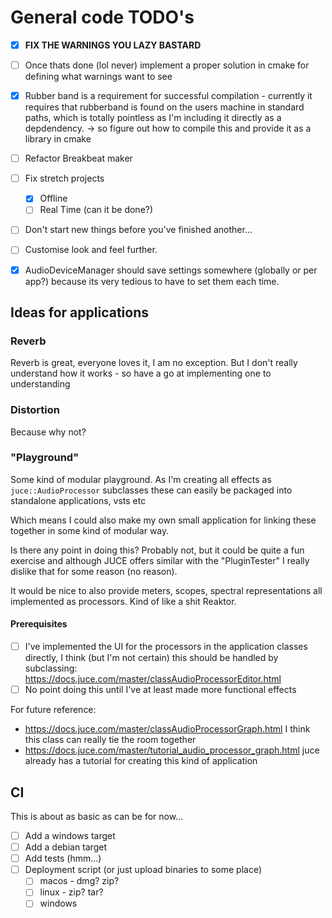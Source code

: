 # General code TODO's

- [x] **FIX THE WARNINGS YOU LAZY BASTARD**

- [ ] Once thats done (lol never) implement a proper solution in cmake for defining what warnings want to see

- [x] Rubber band is a requirement for successful compilation - currently it requires that rubberband is found on the users machine in standard paths, which is totally pointless as I'm including it directly as a depdendency. -> so figure out how to compile this and provide it as a library in cmake

- [ ] Refactor Breakbeat maker

- [ ] Fix stretch projects
  - [x] Offline
  - [ ] Real Time (can it be done?)

- [ ] Don't start new things before you've finished another...

- [ ] Customise look and feel further.

- [x] AudioDeviceManager should save settings somewhere (globally or per app?) because its very tedious to have to set them each time.

## Ideas for applications

### Reverb
Reverb is great, everyone loves it, I am no exception. But I don't really understand how it works - so have a go at implementing one to understanding

### Distortion
Because why not?

### "Playground"
Some kind of modular playground. As I'm creating all effects as `juce::AudioProcessor` subclasses these can easily be packaged into standalone applications, vsts etc

Which means I could also make my own small application for linking these together in some kind of modular way.

Is there any point in doing this? Probably not, but it could be quite a fun exercise and although JUCE offers similar with the "PluginTester" I really dislike that for some reason (no reason).

It would be nice to also provide meters, scopes, spectral representations all implemented as processors. Kind of like a shit Reaktor.

#### Prerequisites
- [ ] I've implemented the UI for the processors in the application classes directly, I think (but I'm not certain) this should be handled by subclassing: https://docs.juce.com/master/classAudioProcessorEditor.html
- [ ] No point doing this until I've at least made more functional effects

For future reference:
- https://docs.juce.com/master/classAudioProcessorGraph.html I think this class can really tie the room together
- https://docs.juce.com/master/tutorial_audio_processor_graph.html juce already has a tutorial for creating this kind of application

## CI
This is about as basic as can be for now...

- [ ] Add a windows target
- [ ] Add a debian target
- [ ] Add tests (hmm...)
- [ ] Deployment script (or just upload binaries to some place)
  - [ ] macos - dmg? zip?
  - [ ] linux - zip? tar?
  - [ ] windows

